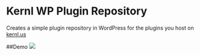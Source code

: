 # Kernl WP Plugin Repository
Creates a simple plugin repository in WordPress for the plugins you host on <a href="https://kernl.us">kernl.us</a>


##Demo
<a href="http://labs.maksimer.com/wp-content/uploads/2017/02/kernl-wp-plugin-repo-install.gif"><img src="http://labs.maksimer.com/wp-content/uploads/2017/02/kernl-wp-plugin-repo-install.gif" /></a>
